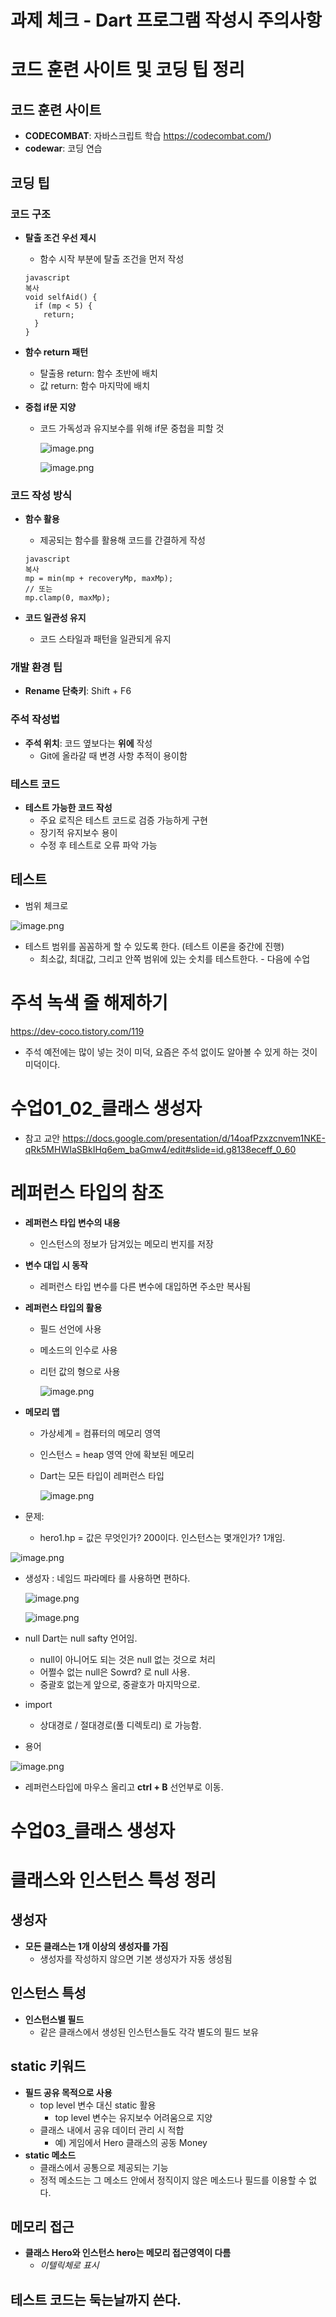 # 과제 체크 - Dart 프로그램 작성시 주의사항

# 코드 훈련 사이트 및 코딩 팁 정리

## 코드 훈련 사이트

- **CODECOMBAT**: 자바스크립트 학습 https://codecombat.com/)
- **codewar**: 코딩 연습

## 코딩 팁

### 코드 구조

- **탈출 조건 우선 제시**
    - 함수 시작 부분에 탈출 조건을 먼저 작성

    ```
    javascript
    복사
    void selfAid() {
      if (mp < 5) {
        return;
      }
    }
    
    ```

- **함수 return 패턴**
    - 탈출용 return: 함수 초반에 배치
    - 값 return: 함수 마지막에 배치
- **중첩 if문 지양**
    - 코드 가독성과 유지보수를 위해 if문 중첩을 피할 것

      ![image.png](attachment:ad083c97-61b8-4ba8-be10-74e0e34bc149:image.png)

      ![image.png](attachment:7c2cb21e-6258-4c67-a5e4-4d995a6592da:image.png)


### 코드 작성 방식

- **함수 활용**
    - 제공되는 함수를 활용해 코드를 간결하게 작성

    ```
    javascript
    복사
    mp = min(mp + recoveryMp, maxMp);
    // 또는
    mp.clamp(0, maxMp);
    
    ```

- **코드 일관성 유지**
    - 코드 스타일과 패턴을 일관되게 유지

### 개발 환경 팁

- **Rename 단축키**: Shift + F6

### 주석 작성법

- **주석 위치**: 코드 옆보다는 **위에** 작성
    - Git에 올라갈 때 변경 사항 추적이 용이함

### 테스트 코드

- **테스트 가능한 코드 작성**
    - 주요 로직은 테스트 코드로 검증 가능하게 구현
    - 장기적 유지보수 용이
    - 수정 후 테스트로 오류 파악 가능

## 테스트

- 범위 체크로

![image.png](attachment:98ce51dc-37bf-4d6e-9ab1-4270ec398ba6:image.png)

- 테스트 범위를 꼼꼼하게 할 수 있도록 한다. (테스트 이론을 중간에 진행)
    - 최소값, 최대값, 그리고 안쪽 범위에 있는 숫치를 테스트한다. - 다음에 수업

# 주석 녹색 줄  해제하기

https://dev-coco.tistory.com/119

- 주석 예전에는 많이 넣는 것이 미덕, 요즘은 주석 없이도 알아볼 수 있게 하는 것이 미덕이다.

# 수업01_02_클래스 생성자

- 참고 교안 https://docs.google.com/presentation/d/14oafPzxzcnvem1NKE-qRk5MHWIaSBkIHq6em_baGmw4/edit#slide=id.g8138eceff_0_60

# 레퍼런스 타입의 참조

- **레퍼런스 타입 변수의 내용**
    - 인스턴스의 정보가 담겨있는 메모리 번지를 저장
- **변수 대입 시 동작**
    - 레퍼런스 타입 변수를 다른 변수에 대입하면 주소만 복사됨
- **레퍼런스 타입의 활용**
    - 필드 선언에 사용
    - 메소드의 인수로 사용
    - 리턴 값의 형으로 사용

      ![image.png](attachment:cb64b69a-9c2e-4c81-9da6-4e9c86cf3f70:image.png)

- **메모리 맵**
    - 가상세계 = 컴퓨터의 메모리 영역
    - 인스턴스 = heap 영역 안에 확보된 메모리
    - Dart는 모든 타입이 레퍼런스 타입

      ![image.png](attachment:8d865e91-87cf-4c3e-bb20-db88a758ef51:image.png)


- 문제:
    - hero1.hp = 값은 무엇인가? 200이다. 인스턴스는 몇개인가? 1개임.

![image.png](attachment:b1d9bbe0-84ed-41c0-a896-735193c08cee:image.png)

- 생성자 : 네임드 파라메타 를 사용하면 편하다.

  ![image.png](attachment:e4d9efef-c1e4-4277-9bac-5f303d52bd24:image.png)

  ![image.png](attachment:34261afd-baa9-4a26-84da-f7843d8358da:image.png)

- null   Dart는 null safty 언어임.
    - null이 아니어도 되는 것은 null 없는 것으로 처리
    - 어쩔수 없는 null은 Sowrd? 로 null 사용.
    - 중괄호 없는게 앞으로, 중괄호가 마지막으로.

- import
    - 상대경로 / 절대경로(풀 디렉토리) 로 가능함.
- 용어

![image.png](attachment:9fc5fbd2-f585-4497-8a7c-6157bc7dfe36:image.png)

- 레퍼런스타입에 마우스 올리고 **ctrl + B** 선언부로 이동.

# 수업03_클래스 생성자

# 클래스와 인스턴스 특성 정리

## 생성자

- **모든 클래스는 1개 이상의 생성자를 가짐**
    - 생성자를 작성하지 않으면 기본 생성자가 자동 생성됨

## 인스턴스 특성

- **인스턴스별 필드**
    - 같은 클래스에서 생성된 인스턴스들도 각각 별도의 필드 보유

## static 키워드

- **필드 공유 목적으로 사용**
    - top level 변수 대신 static 활용
        - top level 변수는 유지보수 어려움으로 지양
    - 클래스 내에서 공유 데이터 관리 시 적합
        - 예) 게임에서 Hero 클래스의 공동 Money
- **static 메소드**
    - 클래스에서 공통으로 제공되는 기능
    - 정적 메소드는 그 메소드 안에서 정직이지 않은 메소드나 필드를 이용할 수 없다.

## 메모리 접근

- **클래스 Hero와 인스턴스 hero는 메모리 접근영역이 다름**
    - *이텔릭체로 표시*

## 테스트 코드는 둑는날까지 쓴다.
